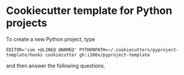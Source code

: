 # Cookiecutter template for Python projects

To create a new Python project, type
```
EDITOR='vim +@LINE@ @NAME@' PYTHONPATH=~/.cookiecutters/pyproject-template/hooks cookiecutter gh:i386x/pyproject-template
```

and then answer the following questions.
